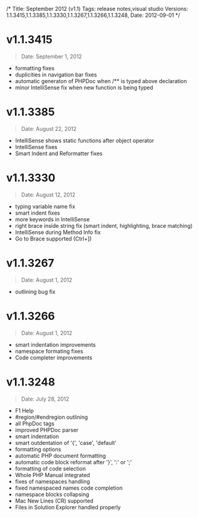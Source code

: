 /*
Title: September 2012 (v1.1)
Tags: release notes,visual studio
Versions: 1.1.3415,1.1.3385,1.1.3330,1.1.3267,1.1.3266,1.1.3248,
Date: 2012-09-01
*/

# v1.1.3415
> Date: September 1, 2012

- formatting fixes
- duplicities in navigation bar fixes
- automatic generaton of PHPDoc when /** is typed above declaration
- minor IntelliSense fix when new function is being typed

# v1.1.3385
> Date: August 22, 2012

- IntelliSense shows static functions after object operator
- IntelliSense fixes
- Smart Indent and Reformatter fixes

# v1.1.3330
> Date: August 12, 2012

- typing variable name fix
- smart indent fixes
- more keywords in IntelliSense
- right brace inside string fix (smart indent, highlighting, brace matching)
- IntelliSense during Method Info fix
- Go to Brace supported (Ctrl+])

# v1.1.3267
> Date: August 1, 2012

- outlining bug fix

# v1.1.3266
> Date: August 1, 2012

- smart indentation improvements
- namespace formating fixes
- Code completer improvements

# v1.1.3248
> Date: July 28, 2012

- F1 Help
- #region/#endregion outlining
- all PhpDoc tags
- improved PHPDoc parser
- smart indentation
- smart outdentation of '{', 'case', 'default'
- formatting options
- automatic PHP document formatting
- automatic code block reformat after '}', ':' or ';'
- formatting of code selection
- Whole PHP Manual integrated
- fixes of namespaces handling
- fixed namespaced names code completion
- namespace blocks collapsing
- Mac New Lines (CR) supported
- Files in Solution Explorer handled properly

